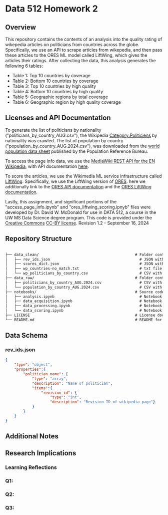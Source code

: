 # Data 512 Homework 2
## Overview
This repository contains the contents of an analysis into the quality rating of wikepedia articles on politicians from countries across the globe. Specifically, we use an API to scrape articles from wikepedia, and then pass these articles to the ORES ML model called LiftWing, which gives the articles their ratings. After collecting the data, this analysis generates the following 6 tables:
- Table 1: Top 10 countries by coverage
- Table 2: Bottom 10 countries by coverage
- Table 3: Top 10 countries by high quality
- Table 4: Bottom 10 countries by high quality
- Table 5: Geographic regions by total coverage
- Table 6: Geographic region by high quality coverage

## Licenses and API Documentation
To generate the list of politicians by nationality ("politicians_by_country_AUG.csv"), the Wikipedia [Category:Politiciens](https://en.wikipedia.org/wiki/Category:Politicians_by_nationality) by nationality was crawled. The list of population by country ("population_by_country_AUG.2024.csv"), was downloaded from the [world population data sheet](https://www.prb.org/international/indicator/population/table/) published by the Population Reference Bureau.

To access the page info data, we use the [MediaWiki REST API for the EN Wikipedia](https://www.mediawiki.org/wiki/API:Main_page), with API documentation [here](https://www.mediawiki.org/wiki/API:Info).

To score the articles, we use the Wikimedia ML service infrastructure called [LiftWing](https://wikitech.wikimedia.org/wiki/Machine_Learning/LiftWing). Specifically, we use the LiftWing version of [ORES](https://www.mediawiki.org/wiki/ORES). here we additionally link to the [ORES API documentation](https://ores.wikimedia.org) and the [ORES LiftWing documentation](https://wikitech.wikimedia.org/wiki/Machine_Learning/LiftWing/Usage).


Lastly, this assignment, and significant portions of the "access_page_info.ipynb" and "ores_liftwing_scoring.ipnyb" files were developed by Dr. David W. McDonald for use in DATA 512, a course in the UW MS Data Science degree program. This code is provided under the [Creative Commons](https://creativecommons.org) [CC-BY license](https://creativecommons.org/licenses/by/4.0/). Revision 1.2 - September 16, 2024

## Repository Structure
```markdown

├── data_clean/                                           # Folder containing the cleaned data
│   ├── rev_ids.json                                        # JSON with the revision ids for the latest wikipedia pages
│   ├── scores_dict.json                                    # JSON with the ORES LiftWing score associated with each article
│   ├── wp_countries-no_match.txt                           # txt file of all country names not present in BOTH the politician-country and population-country datasets
│   └── wp_politicians_by_country.csv                       # CSV with the final, cleaned and merged data of politician, article score, country, and population
├── data_raw/                                             # Folder containing the raw data
│   ├── politicians_by_country_AUG.2024.csv                 # CSV with the list of politicians and their corresponding countries
│   └── population_by_country_AUG.2024.csv                  # CSV with the list of countries and their populations
├── notebooks/                                            # Source code
│   ├── analysis.ipynb                                      # Notebook to perform the data analysis for generating the 6 tables
│   ├── data_acquisition.ipynb                              # Notebook to perform the API calls to get the revision ID's of the wikipedia articles
│   ├── data_processing.ipynb                               # Notebook to perform the data processing and merging of the scores datasets and population/politician countries
│   └── data_scoring.ipynb                                  # Notebook to perform the ORES LiftWing calls to score the accessed articles
├── LICENSE                                               # License documentation
└── README.md                                             # README for the repo
```

## Data Schema
### rev_ids.json

```json
{
    "type": "object",
    "properties":{
        "politician_name": {
            "type": "array",
            "description": "Name of politician",
            "items":{
                "revision_id": {
                    "type": "int",
                    "description": "Revision ID of wikipedia page"}
            }
        }
    }
}
```

## Additional Notes


## Research Implications
### Learning Reflections

### Q1:

### Q2:

### Q3:

